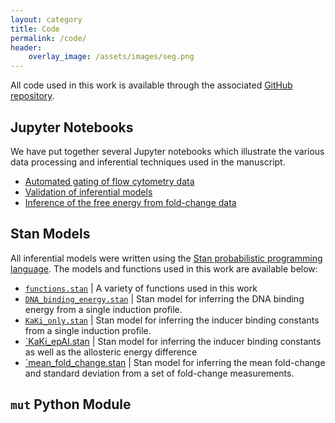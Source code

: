 ```yaml
---
layout: category
title: Code
permalink: /code/
header:
    overlay_image: /assets/images/seg.png
---
```


All code used in this work is available through the associated [GitHub
repository](https://www.github.com/rpgroup-pboc/mwc_mutants).


## Jupyter Notebooks  
We have put together several Jupyter notebooks which illustrate the various data
processing and inferential techniques used in the manuscript. 

* [Automated gating of flow cytometry data]()
* [Validation of inferential models]()
* [Inference of the free energy from fold-change data]()

## Stan Models
All inferential models were written using the [Stan probabilistic programming
language](http://mc-stan.org). The models and functions used in this work are
available below:
* [`functions.stan`]()  \| A variety of functions used in this work
* [`DNA_binding_energy.stan`]() \| Stan model for inferring the DNA binding
  energy from a single induction profile.
* [`KaKi_only.stan`]() \| Stan model for inferring the inducer binding constants
  from a single induction profile.
* [`KaKi_epAI.stan]() \| Stan model for inferring the inducer binding constants
  as well as the allosteric energy difference
* [`mean_fold_change.stan]() \| Stan model for inferring the mean fold-change
  and standard deviation from a set of fold-change measurements.

## `mut` Python Module 
